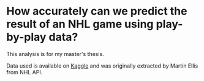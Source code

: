 # How accurately can we predict the result of an NHL game using play-by-play data?

This analysis is for my master's thesis.

Data used is available on [Kaggle](https://www.kaggle.com/martinellis/nhl-game-data) and was originally extracted by Martin Ellis from NHL API. 
